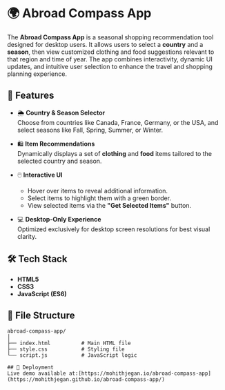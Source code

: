 # 🌍 Abroad Compass App

The **Abroad Compass App** is a seasonal shopping recommendation tool designed for desktop users. It allows users to select a **country** and a **season**, then view customized clothing and food suggestions relevant to that region and time of year. The app combines interactivity, dynamic UI updates, and intuitive user selection to enhance the travel and shopping planning experience.

## 🚀 Features

- 🌦️ **Country & Season Selector**  
  Choose from countries like Canada, France, Germany, or the USA, and select seasons like Fall, Spring, Summer, or Winter.

- 🛍️ **Item Recommendations**  
  Dynamically displays a set of **clothing** and **food** items tailored to the selected country and season.

- 🖱️ **Interactive UI**  
  - Hover over items to reveal additional information.
  - Select items to highlight them with a green border.
  - View selected items via the **"Get Selected Items"** button.

- 💻 **Desktop-Only Experience**  
  Optimized exclusively for desktop screen resolutions for best visual clarity.

## 🛠️ Tech Stack

- **HTML5**  
- **CSS3**  
- **JavaScript (ES6)**

## 📂 File Structure

```plaintext
abroad-compass-app/
│
├── index.html          # Main HTML file
├── style.css           # Styling file
└── script.js           # JavaScript logic

## 🔗 Deployment
Live demo available at:[https://mohithjegan.io/abroad-compass-app](https://mohithjegan.github.io/abroad-compass-app/)
